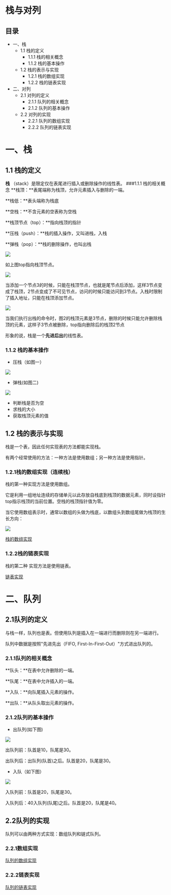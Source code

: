 # 栈与对列


## 目录
- 一、栈
  - 1.1 栈的定义
  	- 1.1.1 栈的相关概念
  	- 1.1.2 栈的基本操作 
  - 1.2 栈的表示与实现
  	- 1.2.1 栈的数组实现
  	- 1.2.2 栈的链表实现	 
- 二、对列
  - 2.1 对列的定义
    - 2.1.1 队列的相关概念
    - 2.1.2 队列的基本操作
  - 2.2 对列的实现
    - 2.2.1 队列的数组实现
    - 2.2.2 队列的链表实现

# 一、栈
## 1.1 栈的定义
**栈** （stack）是限定仅在表尾进行插入或删除操作的线性表。
###1.1.1 栈的相关概念
**栈顶：**表尾端称为栈顶，允许元素插入与删除的一端。

**栈低：**表头端称为栈底

**空栈：**不含元素的空表称为空栈

**栈顶节点（top）：**指向栈顶的指针

**压栈（push）：**栈的插入操作，又叫进栈，入栈

**弹栈（pop）：**栈的删除操作，也叫出栈

 ![](https://github.com/jvshwang/Linux-Basics/blob/master/doc/img/stark_and_queue/1.jpg)

如上图top指向栈顶节点。

 ![](https://github.com/jvshwang/Linux-Basics/blob/master/doc/img/stark_and_queue/2.jpg)

当添加一个节点3的时候，只能在栈顶节点，也就是尾节点后添加，这样3节点变成了栈顶，2节点变成了不可见节点，访问的时候只能访问到3节点。入栈时限制了插入地址，只能在栈顶添加节点。

 ![](https://github.com/jvshwang/Linux-Basics/blob/master/doc/img/stark_and_queue/3.jpg)

当我们执行出栈的命令时，图2的栈顶元素是3节点，删除的时候只能允许删除栈顶的元素，这样子3节点被删除，top指向删除后的栈顶2节点

形象的说，栈是一个**先进后出**的线性表。

### 1.1.2 栈的基本操作
- 压栈（如图一）

![](https://github.com/jvshwang/Linux-Basics/blob/master/doc/img/stark_and_queue/1.1.jpg)

- 弹栈(如图二)

![](https://github.com/jvshwang/Linux-Basics/blob/master/doc/img/stark_and_queue/21.2.jpg)

- 判断栈是否为空
- 求栈的大小
- 获取栈顶元素的值


## 1.2 栈的表示与实现
栈是一个表，因此任何实现表的方法都能实现栈。

有两个经常使用的方法：一种方法是使用数组；另一种方法是使用指针。

### 1.2.1栈的数组实现（连续栈）
栈的第一种实现方法是使用数组。

它是利用一组地址连续的存储单元以此存放自栈底到栈顶的数据元素，同时设指针top指示栈顶的当前位置。空栈的栈顶指针值为零。

当它使用数组表示时，通常以数组的头做为栈底，以数组头到数组尾做为栈顶的生长方向：

![](https://github.com/jvshwang/Linux-Basics/blob/master/doc/img/stark_and_queue/3.1.jpg)

[栈的数组实现](https://github.com/jvshwang/Linux-Basics/blob/master/src/stack/arr_stack.c)

### 1.2.2栈的链表实现 
栈的第二种 实现方法是使用链表。

[链表实现](https://github.com/jvshwang/Linux-Basics/blob/master/src/stack/l_stack.c)

# 二、队列

## 2.1队列的定义
与栈一样，队列也是表。但使用队列是插入在一端进行而删除则在另一端进行。

队列中数据是按照"先进先出（FIFO, First-In-First-Out）"方式进出队列的。

### 2.1.1队列的相关概念
**队头：**在表中允许删除的一端。

**队尾：**在表中允许插入的一端。

**入队：**向队尾插入元素的操作。

**出队：**从队头取出元素的操作。

### 2.1.2队列的基本操作
- 出队列(如下图)

![](https://github.com/jvshwang/Linux-Basics/blob/master/doc/img/stark_and_queue/queue_1.jpg)

出队列前：队首是10，队尾是30。

出队列后：出队列(队首)之后。队首是20，队尾是30。
- 入队（如下图）

![](https://github.com/jvshwang/Linux-Basics/blob/master/doc/img/stark_and_queue/queue_1.jpg)

入队列前：队首是20，队尾是30。

入队列后：40入队列(队尾)之后。队首是20，队尾是40。

## 2.2队列的实现
队列可以由两种方式实现：数组队列和链式队列。
### 2.2.1数组实现

[队列的数组实现](https://github.com/jvshwang/Linux-Basics/blob/master/src/queue/arr_queue.c)

### 2.2.2链表实现

[队列的链表实现]()


